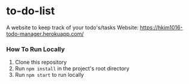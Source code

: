 # to-do-list
 A website to keep track of your todo's/tasks
 Website: https://hkim1016-todo-manager.herokuapp.com/

### How To Run Locally
1. Clone this repository
2. Run `npm install` in the project's root directory
3. Run `npm start` to run locally

